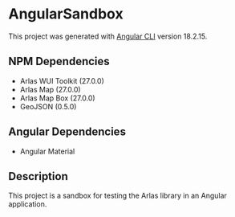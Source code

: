 # AngularSandbox

This project was generated with [Angular CLI](https://github.com/angular/angular-cli) version 18.2.15.

## NPM Dependencies

- Arlas WUI Toolkit (27.0.0)
- Arlas Map (27.0.0)
- Arlas Map Box (27.0.0)
- GeoJSON (0.5.0)

## Angular Dependencies

- Angular Material

## Description

This project is a sandbox for testing the Arlas library in an Angular application.

